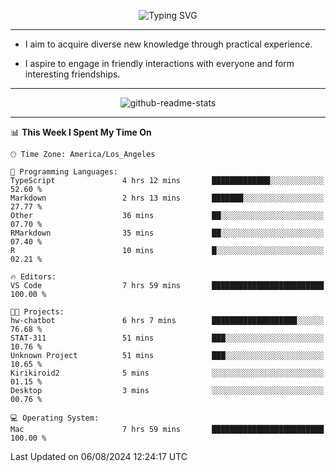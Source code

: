 <p align="center">
  <img src="https://readme-typing-svg.demolab.com?font=Fira+Code&weight=500&size=32&duration=2500&pause=1600&center=true&vCenter=true&random=false&width=1024&height=64&lines=Hi+there+%F0%9F%91%8B;I'm+delighted+you+could+make+it+here+%F0%9F%8E%89;I'm+Harry%2C+a+college+student+still+finding+my+way" alt="Typing SVG" />
</p>


---


- I aim to acquire diverse new knowledge through practical experience.

- I aspire to engage in friendly interactions with everyone and form interesting friendships.


---


<p align="center">
  <img src="https://github-readme-stats.vercel.app/api?username=Harry-Jing&show_icons=true" alt="github-readme-stats"/>
</p>


---

<!--START_SECTION:waka-->
📊 **This Week I Spent My Time On** 

```text
🕑︎ Time Zone: America/Los_Angeles

💬 Programming Languages: 
TypeScript               4 hrs 12 mins       █████████████░░░░░░░░░░░░   52.60 % 
Markdown                 2 hrs 13 mins       ███████░░░░░░░░░░░░░░░░░░   27.77 % 
Other                    36 mins             ██░░░░░░░░░░░░░░░░░░░░░░░   07.70 % 
RMarkdown                35 mins             ██░░░░░░░░░░░░░░░░░░░░░░░   07.40 % 
R                        10 mins             █░░░░░░░░░░░░░░░░░░░░░░░░   02.21 % 

🔥 Editors: 
VS Code                  7 hrs 59 mins       █████████████████████████   100.00 % 

🐱‍💻 Projects: 
hw-chatbot               6 hrs 7 mins        ███████████████████░░░░░░   76.68 % 
STAT-311                 51 mins             ███░░░░░░░░░░░░░░░░░░░░░░   10.76 % 
Unknown Project          51 mins             ███░░░░░░░░░░░░░░░░░░░░░░   10.65 % 
Kirikiroid2              5 mins              ░░░░░░░░░░░░░░░░░░░░░░░░░   01.15 % 
Desktop                  3 mins              ░░░░░░░░░░░░░░░░░░░░░░░░░   00.76 % 

💻 Operating System: 
Mac                      7 hrs 59 mins       █████████████████████████   100.00 % 
```


 Last Updated on 06/08/2024 12:24:17 UTC
<!--END_SECTION:waka-->
